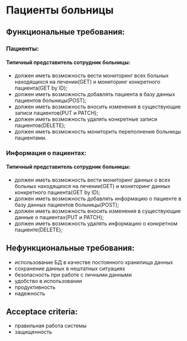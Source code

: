 # Пациенты больницы
## Функциональные требования:
### Пациенты:
#### Типичный представитель сотрудник больницы:
* должен иметь возможность вести мониторинг всех больных находящихся на лечении(GET) и мониторинг 
конкретного пациента(GET by ID);
* должен иметь возможность добавлять пациента в базу данных пациентов больницы(POST);
* должен иметь возможность вносить изменения в существующие записи пациентов(PUT и PATCH);
* должен иметь возможность удалять конкретные записи пациентов(DELETE);
* должен иметь возможность мониторить переполнение больницы пациентами.

### Информация о пациентах:
#### Типичный представитель сотрудник больницы:
* должен иметь возможность вести мониторинг данных о всех больных находящихся на лечении(GET) и мониторинг данных конкретного пациента(GET by ID);
* должен иметь возможность добавлять информацию о пациенте в базу данных пациентов больницы(POST);
* должен иметь возможность вносить изменения в существующие данные о пациентах(PUT и PATCH);
* должен иметь возможность удалять информацию о конкретном пациенте(DELETE);


## Нефункциональные требования:
* использование БД в качестве постоянного хранилища данных
* сохранение данных в нештатных ситуациях
* безопасность при работе с личными данными
* удобство в использовании
* продуктивность
* надежность
## Acceptace criteria:
* правильная работа системы
* защищенность 
